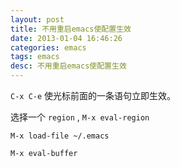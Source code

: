 ```yaml
---
layout: post
title: 不用重启emacs使配置生效
date: 2013-01-04 16:46:26
categories: emacs
tags: emacs
desc: 不用重启emacs使配置生效
---
```



`C-x C-e` 使光标前面的一条语句立即生效。

选择一个 `region` , `M-x eval-region`

`M-x load-file ~/.emacs`

`M-x eval-buffer`
